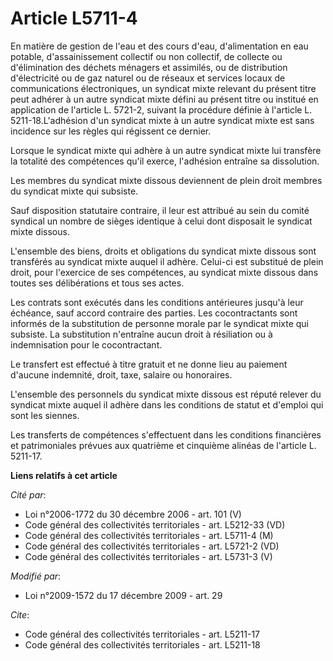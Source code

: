 # Article L5711-4

En matière de gestion de l'eau et des cours d'eau, d'alimentation en eau potable, d'assainissement collectif ou non
collectif, de collecte ou d'élimination des déchets ménagers et assimilés, ou de distribution d'électricité ou de gaz naturel
ou de réseaux et services locaux de communications électroniques, un syndicat mixte relevant du présent titre peut adhérer à
un autre syndicat mixte défini au présent titre ou institué en application de l'article L. 5721-2, suivant la procédure
définie à l'article L. 5211-18.L'adhésion d'un syndicat mixte à un autre syndicat mixte est sans incidence sur les règles qui
régissent ce dernier. 

Lorsque le syndicat mixte qui adhère à un autre syndicat mixte lui transfère la totalité des compétences qu'il exerce,
l'adhésion entraîne sa dissolution. 

Les membres du syndicat mixte dissous deviennent de plein droit membres du syndicat mixte qui subsiste. 

Sauf disposition statutaire contraire, il leur est attribué au sein du comité syndical un nombre de sièges identique à celui
dont disposait le syndicat mixte dissous.

L'ensemble des biens, droits et obligations du syndicat mixte dissous sont transférés au syndicat mixte auquel il adhère.
Celui-ci est substitué de plein droit, pour l'exercice de ses compétences, au syndicat mixte dissous dans toutes ses
délibérations et tous ses actes. 

Les contrats sont exécutés dans les conditions antérieures jusqu'à leur échéance, sauf accord contraire des parties. Les
cocontractants sont informés de la substitution de personne morale par le syndicat mixte qui subsiste. La substitution
n'entraîne aucun droit à résiliation ou à indemnisation pour le cocontractant. 

Le transfert est effectué à titre gratuit et ne donne lieu au paiement d'aucune indemnité, droit, taxe, salaire ou
honoraires.

L'ensemble des personnels du syndicat mixte dissous est réputé relever du syndicat mixte auquel il adhère dans les conditions
de statut et d'emploi qui sont les siennes. 

Les transferts de compétences s'effectuent dans les conditions financières et patrimoniales prévues aux quatrième et
cinquième alinéas de l'article L. 5211-17.

**Liens relatifs à cet article**

_Cité par_:

  - Loi n°2006-1772 du 30 décembre 2006 - art. 101 (V)
  - Code général des collectivités territoriales - art. L5212-33 (VD)
  - Code général des collectivités territoriales - art. L5711-4 (M)
  - Code général des collectivités territoriales - art. L5721-2 (VD)
  - Code général des collectivités territoriales - art. L5731-3 (V)

_Modifié par_:

  - Loi n°2009-1572 du 17 décembre 2009 - art. 29

_Cite_:

  - Code général des collectivités territoriales - art. L5211-17
  - Code général des collectivités territoriales - art. L5211-18

